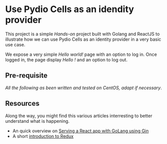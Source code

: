 # Use Pydio Cells as an idendity provider

This project is a simple _Hands-on_ project built with Golang and ReactJS to illustrate how we can use Pydio Cells as an identity provider in a very basic use case.

We expose a very simple _Hello world!_ page with an option to log in.
Once logged in, the page display _Hello <your display name>!_ and an option to log out.

## Pre-requisite

_All the following as been written and tested on CentOS, adapt if necessary_.

## Resources

Along the way, you might find this various articles interresting to better understand what is happening.

- An quick overview on [Serving a React app with GoLang using Gin](https://medium.com/@synapticsynergy/serving-a-react-app-with-golang-using-gin-c6402ee64a4b)
- A short [introduction to Redux](https://medium.com/wineofbits/use-redux-in-your-react-app-in-just-10-minutes-8da6e9f043c5)
